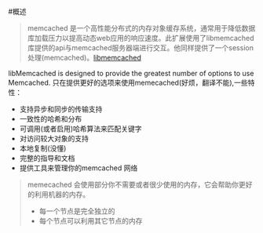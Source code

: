#概述
>memcached 是一个高性能分布式的内存对象缓存系统，通常用于降低数据库加载压力以提高动态web应用的响应速度。此扩展使用了libmemcached 库提供的api与memcached服务器端进行交互。他同样提供了一个session处理(memcached)。[libmemcached](http://libmemcached.org/libMemcached.html)

libMemcached is designed to provide the greatest number of options to use Memcached.
只在提供更好的选项来使用memecached(好烦，翻译不能),一些特性：
* 支持异步和同步的传输支持
* 一致性的哈希和分布
* 可调用(或者启用)哈希算法来匹配关键字
* 对访问较大对象的支持
* 本地复制(没懂)
* 完整的指导和文档
* 提供工具来管理你的memcached 网络

>memecached 会使用部分你不需要或者很少使用的内存，它会帮助你更好的利用机器的内存。
>* 每一个节点是完全独立的
>* 每个节点可以利用其它节点的内存
